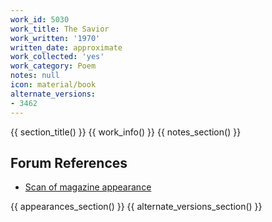 ```yaml
---
work_id: 5030
work_title: The Savior
work_written: '1970'
written_date: approximate
work_collected: 'yes'
work_category: Poem
notes: null
icon: material/book
alternate_versions:
- 3462
---
```


{{ section_title() }}
{{ work_info() }}
{{ notes_section() }}
## Forum References
- [Scan of magazine appearance](https://bukowskiforum.com/threads/lemming-winter-1971.10634/)

{{ appearances_section() }}
{{ alternate_versions_section() }}